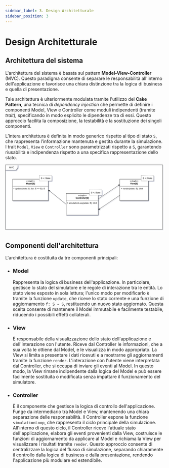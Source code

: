 ```yaml
---
sidebar_label: 3. Design Architetturale
sidebar_position: 3
---
```


# Design Architetturale

## Architettura del sistema

L'architettura del sistema è basata sul pattern **Model-View-Controller** (MVC). Questo paradigma
consente di separare le responsabilità all'interno dell'applicazione e favorisce una chiara distinzione tra la logica di
business e quella di presentazione.

Tale architettura è ulteriormente modulata tramite l'utilizzo del **Cake Pattern**, una tecnica di *dependency
injection* che permette di definire i componenti Model, View e Controller come moduli indipendenti (tramite *trait*),
specificando in modo esplicito le dipendenze tra di essi. Questo approccio facilita la composizione, la testabilità e la
sostituzione dei singoli componenti.

L’intera architettura è definita in modo generico rispetto al tipo di stato `S`, che rappresenta l’informazione mantenuta
e gestita durante la simulazione. I trait `Model`, `View` e `Controller` sono parametrizzati rispetto a `S`, garantendo
riusabilità e indipendenza rispetto a una specifica rappresentazione dello stato.

![MVC](../static/img/03-architectural-design/mvc.png)

## Componenti dell'architettura

L'architettura è costituita da tre componenti principali:

- ### Model
  Rappresenta la logica di business dell'applicazione. In particolare, gestisce lo stato del simulatore e le
  regole di interazione tra le entità. Lo stato viene esposto in sola lettura; l'unico modo per
  modificarlo è tramite la funzione `update`, che riceve lo stato corrente e una funzione di
  aggiornamento `f: S ⇒ S`, restituendo un nuovo stato aggiornato. Questa scelta consente di mantenere il Model
  immutabile e facilmente testabile, riducendo i possibili effetti collaterali.

- ### View
  È responsabile della visualizzazione dello stato dell'applicazione e dell'interazione con l'utente. Riceve dal
  Controller le informazioni, che a sua volta le ottiene dal Model, e le visualizza in modo appropriato. La View si
  limita a presentare i dati ricevuti e a mostrarne gli aggiornamenti tramite la funzione `render`.
  L'interazione con l'utente viene interpretata dal Controller, che si occupa di inviare gli eventi al Model. In questo
  modo, la View rimane indipendente dalla logica del Model e può essere facilmente sostituita o modificata senza
  impattare il funzionamento del simulatore.

- ### Controller
  È il componente che gestisce la logica di controllo dell'applicazione. Funge da intermediario tra Model e View,
  mantenendo una chiara separazione delle responsabilità. Il Controller espone la funzione `simulationLoop`,
  che rappresenta il ciclo principale della simulazione. All'interno di questo ciclo, il Controller riceve l'attuale stato
  dell'applicazione, elabora gli eventi provenienti dalla View, costruisce le funzioni di aggiornamento da applicare al
  Model e richiama la View per visualizzare i risultati tramite `render`. 
  Questo approccio consente di centralizzare la logica del flusso di simulazione, separando chiaramente il controllo
  dalla logica di business e dalla presentazione, rendendo l'applicazione più modulare ed estendibile.